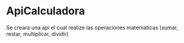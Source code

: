 # ApiCalculadora
Se creara una api el cual realize las operaciones matematicas (sumar, restar, multiplicar, dividir)
